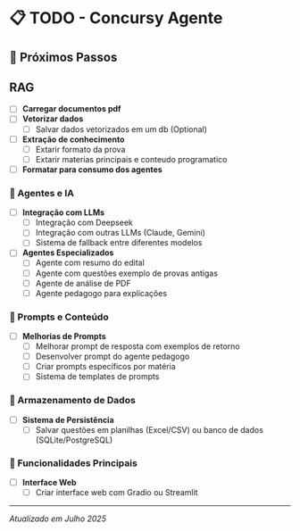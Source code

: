 # 📋 TODO - Concursy Agente

## 🚀 Próximos Passos
## RAG 
- [ ] **Carregar documentos pdf**
- [ ] **Vetorizar dados**
  - [ ] Salvar dados vetorizados em um db (Optional)
- [ ] **Extração de conhecimento**
  - [ ] Extarir formato da prova
  - [ ] Extarir materias principais e conteudo programatico
- [ ] **Formatar para consumo dos agentes**
### 🤖 Agentes e IA
- [ ] **Integração com LLMs**
  - [ ] Integração com Deepseek
  - [ ] Integração com outras LLMs (Claude, Gemini)
  - [ ] Sistema de fallback entre diferentes modelos

- [ ] **Agentes Especializados**
  - [ ] Agente com resumo do edital
  - [ ] Agente com questões exemplo de provas antigas
  - [ ] Agente de análise de PDF
  - [ ] Agente pedagogo para explicações

### 📝 Prompts e Conteúdo
- [ ] **Melhorias de Prompts**
  - [ ] Melhorar prompt de resposta com exemplos de retorno
  - [ ] Desenvolver prompt do agente pedagogo
  - [ ] Criar prompts específicos por matéria
  - [ ] Sistema de templates de prompts

### 💾 Armazenamento de Dados
- [ ] **Sistema de Persistência**
  - [ ] Salvar questões em planilhas (Excel/CSV) ou banco de dados (SQLite/PostgreSQL)

### 🎯 Funcionalidades Principais
- [ ] **Interface Web**
  - [ ] Criar interface web com Gradio ou Streamlit

---

*Atualizado em Julho 2025*